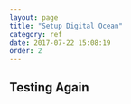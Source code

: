 ```yaml
---
layout: page
title: "Setup Digital Ocean"
category: ref
date: 2017-07-22 15:08:19
order: 2
---
```


## Testing Again